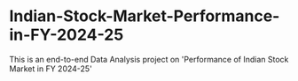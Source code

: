 # Indian-Stock-Market-Performance-in-FY-2024-25
This is an end-to-end Data Analysis project on 'Performance of Indian Stock Market in FY 2024-25'
